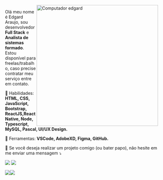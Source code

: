 <img src="https://imgur.com/E9T1PiO.png" min-width="400px" max-width="400px" width="400px" align="right" alt="Computador edgard">

<p align="left">
  Olá meu nome é Edgard Araujo, sou desenvolvedor <strong>Full Stack</strong> e <strong>Analista de sistemas formado</strong>. Estou disponível para freelas/trabalho, caso precise contratar meu serviço entre em contato.
</p>

<p align="left">
  🦄 Habilidades: <strong>HTML, CSS, JavaScript, Bootstrap, ReactJS,React Native, Node, Typescript, MySQL, Pascal, UI/UX Design.</strong>
</p>

<p align="left">
  💼 Ferramentas: <strong>VSCode, AdobeXD, Figma, GitHub.</strong>
</p>

<p align="left">
  💌 Se você deseja realizar um projeto comigo (ou bater papo), não hesite em me enviar uma mensagem ⤵️
</p>



<p align="left">
  <a href="https://www.instagram.com/eisouoed/" alt="Instagram">
  <img src="https://img.shields.io/badge/-Instagram-DF0174?style=for-the-badge&logo=instagram&logoColor=white&link=https://www.instagram.com/iuricoding/"/></a>

  <a href="https://www.linkedin.com/in/edgard-araujo-3a6950151/" alt="Linkedin">
  <img src="https://img.shields.io/badge/-Linkedin-0e76a8?style=for-the-badge&logo=Linkedin&logoColor=white&link=https://www.linkedin.com/in/iuricode" /></a>
  


</p>




  <div style="display: flex;">
    <img src="https://github-readme-stats.vercel.app/api/top-langs/?username=gardium&layout=compact&theme=radical&bg_color=30,0d0d0d,191919&title_color=fff&text_color=fff&icon_color=79ff97" style="vertical-align: top;" />
    <img src="https://github-readme-stats.vercel.app/api?username=gardium&show_icons=true&theme=dracula&bg_color=30,0d0d0d,191919&title_color=fff&text_color=fff&icon_color=79ff97)](https://github.com/Gardium?tab=repositories" />
  </div>
